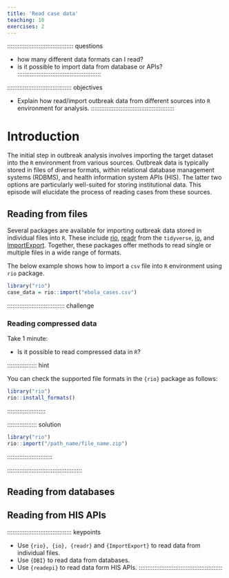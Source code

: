 ```yaml
---
title: 'Read case data'
teaching: 10
exercises: 2
---
```


:::::::::::::::::::::::::::::::::::::: questions 

- how many different data formats can I read? 
- is it possible to import data from database or APIs? 
::::::::::::::::::::::::::::::::::::::::::::::::

::::::::::::::::::::::::::::::::::::: objectives

- Explain how read/import outbreak data from different sources into `R` 
environment for analysis.
::::::::::::::::::::::::::::::::::::::::::::::::

# Introduction

The initial step in outbreak analysis involves importing the target dataset into the `R` environment from various sources. Outbreak data is typically stored in files of diverse formats, within relational database management systems (RDBMS), and health information system APIs (HIS). The latter two options are particularly well-suited for storing institutional data. This episode will elucidate the process of reading cases from these sources.

## Reading from files

Several packages are available for importing outbreak data stored in individual files into `R`. These include [rio](http://gesistsa.github.io/rio/), [readr](https://readr.tidyverse.org/) from the `tidyverse`, [io](https://bitbucket.org/djhshih/io/src/master/), and [ImportExport](https://cran.r-project.org/web/packages/ImportExport/index.html). Together, these packages offer methods to read single or multiple files in a wide range of formats.

The below example shows how to import a `csv` file into `R` environment using `rio` package.


```r
library("rio")
case_data = rio::import("ebola_cases.csv")
```
::::::::::::::::::::::::::::::::: challenge

###  Reading compressed data 

Take 1 minute:

- Is it possible to read compressed data in `R`?

::::::::::::::::: hint

You can check the supported file formats in the `{rio}` package as follows:

```r
library("rio")
rio::install_formats()
```

::::::::::::::::::::::

::::::::::::::::: solution


```r
library("rio")
rio::import("/path_name/file_name.zip")
```
::::::::::::::::::::::::::

:::::::::::::::::::::::::::::::::::::::::::


## Reading from databases


## Reading from HIS APIs


::::::::::::::::::::::::::::::::::::: keypoints 
- Use `{rio}, {io}, {readr}` and `{ImportExport}` to read data from individual files.
- Use `{DBI}` to read data from databases.
- Use `{readepi}` to read data form HIS APIs.
::::::::::::::::::::::::::::::::::::::::::::::::

